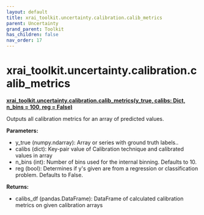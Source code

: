 ```yaml
---
layout: default
title: xrai_toolkit.uncertainty.calibration.calib_metrics
parent: Uncertainty
grand_parent: Toolkit
has_children: false
nav_order: 17
---
```


# xrai_toolkit.uncertainty.calibration.calib_metrics
**[xrai_toolkit.uncertainty.calibration.calib_metrics(y_true, calibs: Dict, n_bins = 100, reg = False)](https://github.com/gaberamolete/xrai_toolkit/blob/main/uncertainty/calibration.py)**


Outputs all calibration metrics for an array of predicted values. 


**Parameters:**
- y_true (numpy.ndarray): Array or series with ground truth labels..
- calibs (dict): Key-pair value of Calibration technique and calibrated values in array
- n_bins (int): Number of bins used for the internal binning. Defaults to 10.
- reg (bool): Determines if y's given are from a regression or classification problem. Defaults to False.

**Returns:**
- calibs_df (pandas.DataFrame): DataFrame of calculated calibration metrics on given calibration arrays

